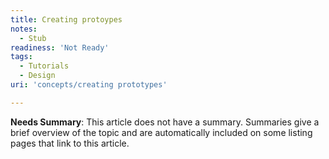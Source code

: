 ```yaml
---
title: Creating protoypes
notes:
  - Stub
readiness: 'Not Ready'
tags:
  - Tutorials
  - Design
uri: 'concepts/creating prototypes'

---
```

**Needs Summary**: This article does not have a summary. Summaries give a brief overview of the topic and are automatically included on some listing pages that link to this article.

